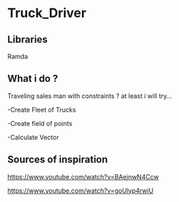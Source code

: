 # Truck_Driver

## Libraries
Ramda

## What i do ?
Traveling sales man with constraints ? at least i will try…

-Create Fleet of Trucks

-Create field of points

-Calculate Vector

## Sources of inspiration
  https://www.youtube.com/watch?v=BAejnwN4Ccw
  
  https://www.youtube.com/watch?v=goUlyp4rwiU
  
